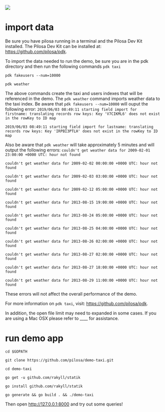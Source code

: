 <a href="https://github.com/pilosa"><img src="https://img.shields.io/badge/pilosa-v0.3.1-blue.svg"></a>

# import data
Be sure you have pilosa running in a terminal and the Pilosa Dev Kit installed.
The Pilosa Dev Kit can be installed at: https://github.com/pilosa/pdk.

To import the data needed to run the demo, be sure you are in the pdk directory and then run the following commands
`pdk taxi`

`pdk fakeusers --num=10000`

`pdk weather`

The above commands create the taxi and users indexes that will be referenced in the demo. The `pdk weather` command imports weather data to the taxi index.
Be aware that `pdk fakeusers --num=10000` will ouput the following error:
`2019/06/03 08:49:11 starting field import for firstname: translating records row keys: Key 'V7CIKML6' does not exist in the rowKey to ID map`

`2019/06/03 08:49:11 starting field import for lastname: translating records row keys: Key 'IRPBI3PTLH' does not exist in the rowKey to ID map`

Also be aware that `pdk weather` will take approximately 5 minutes and will output the following errors:
`couldn't get weather data for 2009-02-01 23:00:00 +0000 UTC: hour not found`

`couldn't get weather data for 2009-02-02 00:00:00 +0000 UTC: hour not found`

`couldn't get weather data for 2009-02-03 03:00:00 +0000 UTC: hour not found`

`couldn't get weather data for 2009-02-12 05:00:00 +0000 UTC: hour not found`

`couldn't get weather data for 2013-08-15 19:00:00 +0000 UTC: hour not found`

`couldn't get weather data for 2013-08-24 05:00:00 +0000 UTC: hour not found`

`couldn't get weather data for 2013-08-25 04:00:00 +0000 UTC: hour not found`

`couldn't get weather data for 2013-08-26 02:00:00 +0000 UTC: hour not found`

`couldn't get weather data for 2013-08-27 02:00:00 +0000 UTC: hour not found`

`couldn't get weather data for 2013-08-27 18:00:00 +0000 UTC: hour not found`

`couldn't get weather data for 2013-08-29 11:00:00 +0000 UTC: hour not found`

These errors will not affect the overall performance of the demo.

For more information on `pdk taxi`, visit: https://github.com/pilosa/pdk.

In addition, the open file limit may need to expanded in some cases. If you are using a Mac OSX please refer to ____ for assistance.


# run demo app
`cd $GOPATH`

`git clone https://github.com/pilosa/demo-taxi.git`

`cd demo-taxi`

`go get -u github.com/rakyll/statik`

`go install github.com/rakyll/statik`

`go generate && go build . && ./demo-taxi`

Then open http://127.0.0.1:8000 and try out some queries!

